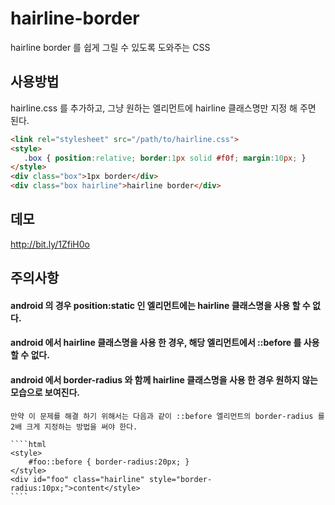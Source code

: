 # hairline-border
hairline border 를 쉽게 그릴 수 있도록 도와주는 CSS

## 사용방법
hairline.css 를 추가하고, 그냥 원하는 엘리먼트에 hairline 클래스명만 지정 해 주면 된다.

````html
<link rel="stylesheet" src="/path/to/hairline.css">
<style>
   .box { position:relative; border:1px solid #f0f; margin:10px; }
</style>
<div class="box">1px border</div>
<div class="box hairline">hairline border</div>
````

## 데모
http://bit.ly/1ZfiH0o

## 주의사항

#### android 의 경우 position:static 인 엘리먼트에는 hairline 클래스명을 사용 할 수 없다.

#### android 에서 hairline 클래스명을 사용 한 경우, 해당 엘리먼트에서 ::before 를 사용 할 수 없다.

#### android 에서 border-radius 와 함께 hairline 클래스명을 사용 한 경우 원하지 않는 모습으로 보여진다.
	만약 이 문제를 해결 하기 위해서는 다음과 같이 ::before 엘리먼트의 border-radius 를 2배 크게 지정하는 방법을 써야 한다.

	````html
	<style>
		#foo::before { border-radius:20px; }
	</style>
	<div id="foo" class="hairline" style="border-radius:10px;">content</style>
	````
